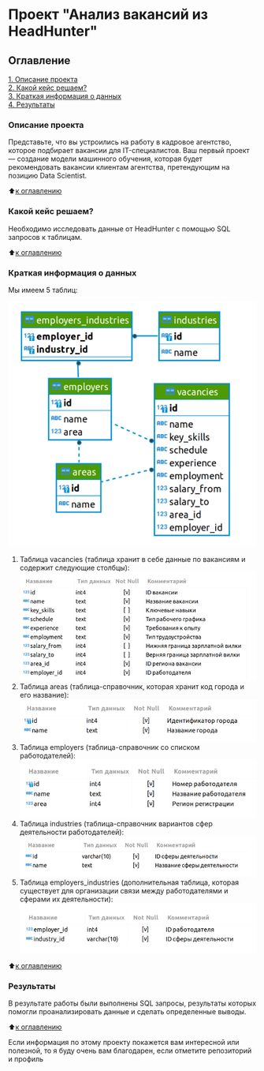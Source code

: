 # Проект "Анализ вакансий из HeadHunter"

## Оглавление  
[1. Описание проекта](README.md#Описание-проекта)  
[2. Какой кейс решаем?](README.md#Какой-кейс-решаем?)  
[3. Краткая информация о данных](README.md#Краткая-информация-о-данных)  
[4. Результаты](README.md#Результаты)


### Описание проекта    
Представьте, что вы устроились на работу в кадровое агентство, которое подбирает вакансии для IT-специалистов. Ваш первый проект — создание модели машинного обучения, которая будет рекомендовать вакансии клиентам агентства, претендующим на позицию Data Scientist. 

:arrow_up:[к оглавлению](README.md#Оглавление)


### Какой кейс решаем?    
Необходимо исследовать данные от HeadHunter с помощью SQL запросов к таблицам.


:arrow_up:[к оглавлению](README.md#Оглавление)


### Краткая информация о данных
Мы имеем 5 таблиц:

![img.png](png_for_readme/tables_relations.png)

1. Таблица vacancies (таблица хранит в себе данные по вакансиям и содержит следующие столбцы):
![img.png](png_for_readme/vacancies_table.png)
2. Таблица areas (таблица-справочник, которая хранит код города и его название):
![img.png](png_for_readme/areas_table.png)
3. Таблица employers (таблица-справочник со списком работодателей):
![img.png](png_for_readme/employers_table.png)
4. Таблица industries (таблица-справочник вариантов сфер деятельности работодателей):
![img.png](png_for_readme/industries_table.png)
5. Таблица employers_industries (дополнительная таблица, которая существует для организации связи между работодателями и сферами их деятельности):
![img.png](png_for_readme/employers_industries_table.png)

:arrow_up:[к оглавлению](README.md#Оглавление)

### Результаты  
В результате работы были выполнены SQL запросы, результаты которых помогли проанализировать данные и сделать определенные выводы.

:arrow_up:[к оглавлению](README.md#Оглавление)


Если информация по этому проекту покажется вам интересной или полезной, то я буду очень вам благодарен, если отметите репозиторий и профиль

